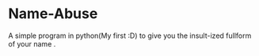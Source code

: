 # Name-Abuse
A simple program in python(My first :D) to give you the insult-ized fullform of your name .
